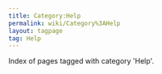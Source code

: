 ```yaml
---
title: Category:Help
permalink: wiki/Category%3AHelp
layout: tagpage
tag: Help
---
```


Index of pages tagged with category 'Help'.
